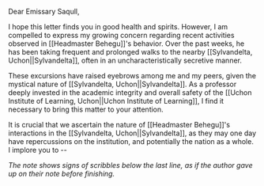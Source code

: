 Dear Emissary Saqull, 

I hope this letter finds you in good health and spirits. However, I am compelled to express my growing concern regarding recent activities observed in [[Headmaster Behegu]]'s behavior. Over the past weeks, he has been taking frequent and prolonged walks to the nearby [[Sylvandelta, Uchon||Sylvandelta]], often in an uncharacteristically secretive manner. 

These excursions have raised eyebrows among me and my peers, given the mystical nature of [[Sylvandelta, Uchon||Sylvandelta]]. As a professor deeply invested in the academic integrity and overall safety of the [[Uchon Institute of Learning, Uchon||Uchon Institute of Learning]], I find it necessary to bring this matter to your attention. 

It is crucial that we ascertain the nature of [[Headmaster Behegu]]'s interactions in the [[Sylvandelta, Uchon||Sylvandelta]], as they may one day have repercussions on the institution, and potentially the nation as a whole. I implore you to -- 

*The note shows signs of scribbles below the last line, as if the author gave up on their note before finishing.*